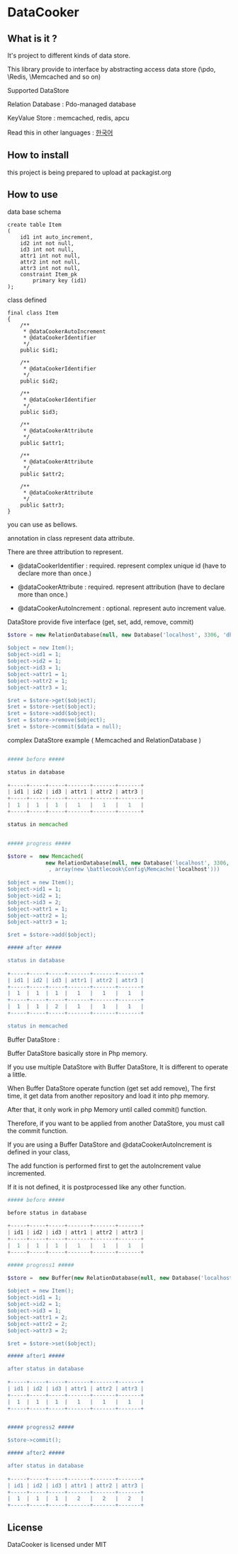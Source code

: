 # DataCooker


## What is it ?

It's project to different kinds of data store. 

This library provide to interface by abstracting access data store (\pdo, \Redis, \Memcached and so on) 

Supported DataStore

Relation Database : Pdo-managed database  

KeyValue Store : memcached, redis, apcu

Read this in other languages : [한국어](README.ko.md)

## How to install

this project is being prepared to upload at packagist.org


## How to use

data base schema

```
create table Item
(
	id1 int auto_increment,
	id2 int not null,
	id3 int not null,
	attr1 int not null,
	attr2 int not null,
	attr3 int not null,
	constraint Item_pk
		primary key (id1)
);

```

class defined 

```
final class Item
{
    /**
     * @dataCookerAutoIncrement
     * @dataCookerIdentifier
     */
    public $id1;
    
    /**
     * @dataCookerIdentifier
     */
    public $id2;
    
    /**
     * @dataCookerIdentifier
     */
    public $id3;
    
    /**
     * @dataCookerAttribute
     */
    public $attr1;
    
    /**
     * @dataCookerAttribute
     */
    public $attr2;
    
    /**
     * @dataCookerAttribute
     */
    public $attr3;
}
```

you can use as bellows.

annotation in class represent data attribute.

There are three attribution to represent.

* @dataCookerIdentifier : required. represent complex unique id (have to declare more than once.)

* @dataCookerAttribute : required. represent attribution (have to declare more than once.)

* @dataCookerAutoIncrement : optional. represent auto increment value.

DataStore provide five interface (get, set, add, remove, commit) 


```php
$store = new RelationDatabase(null, new Database('localhost', 3306, 'dbName, new Auth('id', 'password')));
       
$object = new Item();
$object->id1 = 1;
$object->id2 = 1;
$object->id3 = 1;
$object->attr1 = 1;
$object->attr2 = 1;
$object->attr3 = 1;

$ret = $store->get($object);
$ret = $store->set($object);
$ret = $store->add($object);
$ret = $store->remove($object);
$ret = $store->commit($data = null);
```

complex DataStore example ( Memcached and RelationDatabase )

```php

##### before #####

status in database
  
+-----+-----+-----+-------+-------+-------+
| id1 | id2 | id3 | attr1 | attr2 | attr3 |
+-----+-----+-----+-------+-------+-------+
|  1  |  1  |  1  |   1   |   1   |   1   |
+-----+-----+-----+-------+-------+-------+

status in memcached


##### progress #####

$store =  new Memcached(
            new RelationDatabase(null, new Database('localhost', 3306, 'dbName, new Auth('id', 'password')))
             , array(new \battlecook\Config\Memcache('localhost')))
             
$object = new Item();
$object->id1 = 1;
$object->id2 = 1;
$object->id3 = 2;
$object->attr1 = 1;
$object->attr2 = 1;
$object->attr3 = 1;

$ret = $store->add($object);

##### after #####

status in database
  
+-----+-----+-----+-------+-------+-------+
| id1 | id2 | id3 | attr1 | attr2 | attr3 |
+-----+-----+-----+-------+-------+-------+
|  1  |  1  |  1  |   1   |   1   |   1   |
+-----+-----+-----+-------+-------+-------+
|  1  |  1  |  2  |   1   |   1   |   1   |
+-----+-----+-----+-------+-------+-------+

status in memcached
```

Buffer DataStore : 

Buffer DataStore basically store in Php memory.

If you use multiple DataStore with Buffer DataStore, It is different to operate a little.

When Buffer DataStore operate function (get set add remove), The first time, it get data from another repository and load it into php memory.

After that, it only work in php Memory until called commit() function.

Therefore, if you want to be applied from another DataStore, you must call the commit function.

If you are using a Buffer DataStore and @dataCookerAutoIncrement is defined in your class, 

The add function is performed first to get the autoIncrement value incremented.

If it is not defined, it is postprocessed like any other function.

```php
##### before #####

before status in database
  
+-----+-----+-----+-------+-------+-------+
| id1 | id2 | id3 | attr1 | attr2 | attr3 |
+-----+-----+-----+-------+-------+-------+
|  1  |  1  |  1  |   1   |   1   |   1   |
+-----+-----+-----+-------+-------+-------+

##### progress1 #####

$store =  new Buffer(new RelationDatabase(null, new Database('localhost', 3306, 'dbName, new Auth('id', 'password'))));
             
$object = new Item();
$object->id1 = 1;
$object->id2 = 1;
$object->id3 = 1;
$object->attr1 = 2;
$object->attr2 = 2;
$object->attr3 = 2;

$ret = $store->set($object);

##### after1 #####

after status in database
  
+-----+-----+-----+-------+-------+-------+
| id1 | id2 | id3 | attr1 | attr2 | attr3 |
+-----+-----+-----+-------+-------+-------+
|  1  |  1  |  1  |   1   |   1   |   1   |
+-----+-----+-----+-------+-------+-------+


##### progress2 #####

$store->commit();

##### after2 #####

after status in database
  
+-----+-----+-----+-------+-------+-------+
| id1 | id2 | id3 | attr1 | attr2 | attr3 |
+-----+-----+-----+-------+-------+-------+
|  1  |  1  |  1  |   2   |   2   |   2   |
+-----+-----+-----+-------+-------+-------+
```

## License

DataCooker is licensed under MIT